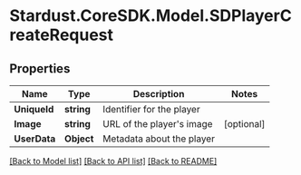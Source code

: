 # Stardust.CoreSDK.Model.SDPlayerCreateRequest
## Properties

Name | Type | Description | Notes
------------ | ------------- | ------------- | -------------
**UniqueId** | **string** | Identifier for the player | 
**Image** | **string** | URL of the player&#x27;s image | [optional] 
**UserData** | **Object** | Metadata about the player | 

[[Back to Model list]](../README.md#documentation-for-models) [[Back to API list]](../README.md#documentation-for-api-endpoints) [[Back to README]](../README.md)

